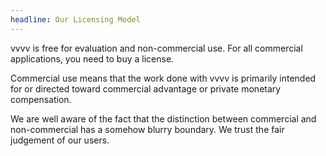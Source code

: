 ```yaml
---
headline: Our Licensing Model
---
```

vvvv is free for evaluation and non-commercial use.
For all commercial applications, you need to buy a license.

Commercial use means that the work done with vvvv is primarily intended for or directed toward commercial advantage or private monetary compensation.

We are well aware of the fact that the distinction between commercial and non-commercial has a somehow blurry boundary. We trust the fair judgement of our users.

